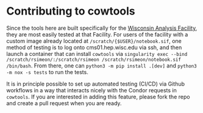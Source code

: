 # Contributing to cowtools

Since the tools here are built specifically for the [Wisconsin Analysis Facility](https://cms01.hep.wisc.edu:8000/), they are most easily tested at that Facility. For users of the facility with a custom image
already located at `/scratch/{$USER}/notebook.sif`, one method of testing is to log onto
cms01.hep.wisc.edu via ssh, and then launch a container that can install `cowtools` via
`singularity exec --bind /scratch/rsimeon/:/scratch/rsimeon /scratch/rsimeon/notebook.sif /bin/bash`.
From there, one can `python3 -m pip install .[dev]` and `python3 -m nox -s tests` to run the tests.

It is in principle possible to set up automated testing (CI/CD) via Github workflows in a way that
interacts nicely with the Condor requests in `cowtools`. If you are interested in adding this feature,
please fork the repo and create a pull request when you are ready.
